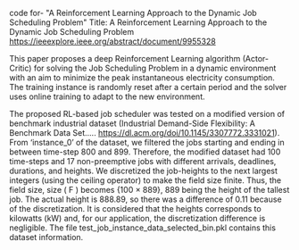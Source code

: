 code for- "A Reinforcement Learning Approach to the Dynamic Job Scheduling Problem"
Title: A Reinforcement Learning Approach to the Dynamic Job Scheduling Problem
https://ieeexplore.ieee.org/abstract/document/9955328

This paper proposes a deep Reinforcement Learning algorithm (Actor-Critic) for solving the Job Scheduling Problem in a dynamic environment with an aim to minimize the peak instantaneous electricity consumption. The training instance is randomly reset after a certain period and the solver uses online training to adapt to the new environment.

The proposed RL-based job scheduler was tested on a modified version of benchmark industrial dataset (Industrial Demand-Side Flexibility: A Benchmark Data Set..... https://dl.acm.org/doi/10.1145/3307772.3331021). From ‘instance_0’ of the dataset, we filtered the jobs starting and ending in between time-step 800 and 899. Therefore, the modified dataset had 100 time-steps and 17 non-preemptive jobs with different arrivals, deadlines, durations, and heights. We discretized the job-heights to the next largest integers (using the ceiling operator) to make the field size finite. Thus, the field size, size ( F ) becomes {100 × 889}, 889 being the height of the tallest job. The actual height is 888.89, so there was a difference of 0.11 because of the discretization. It is considered that the heights corresponds to kilowatts (kW) and, for our application, the discretization difference is negligible. The file test_job_instance_data_selected_bin.pkl contains this dataset information.
